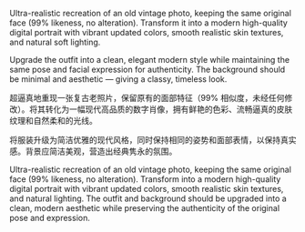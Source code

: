 Ultra-realistic recreation of an old vintage photo, keeping the same original face (99% likeness, no alteration). 
Transform it into a modern high-quality digital portrait with vibrant updated colors, smooth realistic skin textures, and natural soft lighting.

Upgrade the outfit into a clean, elegant modern style while maintaining the same pose and facial expression for authenticity.
The background should be minimal and aesthetic — giving a classy, timeless look.

超逼真地重现一张复古老照片，保留原有的面部特征（99% 相似度，未经任何修改）。将其转化为一幅现代高品质的数字肖像，拥有鲜艳的色彩、流畅逼真的皮肤纹理和自然柔和的光线。

将服装升级为简洁优雅的现代风格，同时保持相同的姿势和面部表情，以保持真实感。背景应简洁美观，营造出经典隽永的氛围。


Ultra-realistic recreation of an old vintage photo, keeping the same original face (99% likeness, no alteration). Transform into a modern high-quality digital portrait with vibrant updated colors, smooth realistic skin textures, and natural lighting. The outfit and background should be upgraded into a clean, modern aesthetic while preserving the authenticity of the original pose and expression.
